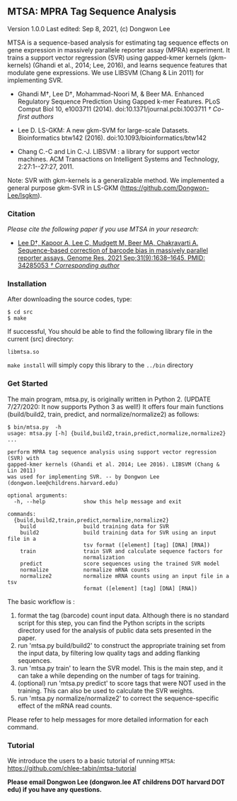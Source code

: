 ## MTSA: MPRA Tag Sequence Analysis

Version 1.0.0 Last edited: Sep 8, 2021, (c) Dongwon Lee

MTSA is a sequence-based analysis for estimating tag sequence effects on 
gene expression in massively parallele reporter assay (MPRA) experiment.
It trains a support vector regression (SVR) using gapped-kmer kernels (gkm-kernels)
(Ghandi et al., 2014; Lee, 2016), and learns sequence features that modulate
gene expressions. We use LIBSVM (Chang & Lin 2011) for implementing SVR.

* Ghandi M†, Lee D†, Mohammad-Noori M, & Beer MA. Enhanced Regulatory Sequence Prediction Using Gapped k-mer Features. PLoS Comput Biol 10, e1003711 (2014). doi:10.1371/journal.pcbi.1003711 *† Co-first authors*

* Lee D. LS-GKM: A new gkm-SVM for large-scale Datasets. Bioinformatics btw142 (2016). doi:10.1093/bioinformatics/btw142

* Chang C.-C and Lin C.-J. LIBSVM : a library for support vector machines. ACM Transactions on Intelligent Systems and Technology, 2:27:1--27:27, 2011.

Note: SVR with gkm-kernels is a generalizable method. We implemented a general purpose gkm-SVR in LS-GKM (https://github.com/Dongwon-Lee/lsgkm). 

### Citation

*Please cite the following paper if you use MTSA in your research:*

* [Lee D†, Kapoor A, Lee C, Mudgett M, Beer MA, Chakravarti A. Sequence-based correction of barcode bias in massively parallel reporter assays. Genome Res. 2021 Sep;31(9):1638–1645. PMID: 34285053 *† Corresponding author*](https://genome.cshlp.org/content/31/9/1638.abstract)

### Installation

After downloading the source codes, type:

    $ cd src
    $ make 

If successful, You should be able to find the following library file in the current (src) directory:

    libmtsa.so

`make install` will simply copy this library to the `../bin` directory

### Get Started

The main program, mtsa.py, is originally written in Python 2. (UPDATE 7/27/2020: It now supports Python 3 as well!) 
It offers four main functions (build/build2, train, predict, and normalize/normalize2) as follows:

    $ bin/mtsa.py  -h
    usage: mtsa.py [-h] {build,build2,train,predict,normalize,normalize2} ...

    perform MPRA tag sequence analysis using support vector regression (SVR) with
    gapped-kmer kernels (Ghandi et al. 2014; Lee 2016). LIBSVM (Chang & Lin 2011)
    was used for implementing SVR. -- by Dongwon Lee
    (dongwon.lee@childrens.harvard.edu)

    optional arguments:
      -h, --help            show this help message and exit

    commands:
      {build,build2,train,predict,normalize,normalize2}
        build               build training data for SVR
        build2              build training data for SVR using an input file in a
                            tsv format ([element] [tag] [DNA] [RNA])
        train               train SVR and calculate sequence factors for
                            normalization
        predict             score sequences using the trained SVR model
        normalize           normalize mRNA counts
        normalize2          normalize mRNA counts using an input file in a tsv
                            format ([element] [tag] [DNA] [RNA])

The basic workflow is :

  1. format the tag (barcode) count input data. Although there is no standard script for this step, you can find the Python scripts in the scripts directory used for the analysis of public data sets presented in the paper.
  2. run 'mtsa.py build/build2' to construct the appropriate training set from the input data, by filtering low quality tags and adding flanking sequences.
  3. run 'mtsa.py train' to learn the SVR model. This is the main step, and it can take a while depending on the number of tags for training.
  4. (optional) run 'mtsa.py predict' to score tags that were NOT used in the training. This can also be used to calculate the SVR weights.
  5. run 'mtsa.py normalize/normalize2' to correct the sequence-specific effect of the mRNA read counts.

Please refer to help messages for more detailed information for each command.

### Tutorial

We introduce the users to a basic tutorial of running `MTSA`: https://github.com/chlee-tabin/mtsa-tutorial


**Please email Dongwon Lee (dongwon.lee AT childrens DOT harvard DOT edu) if you have any questions.**


